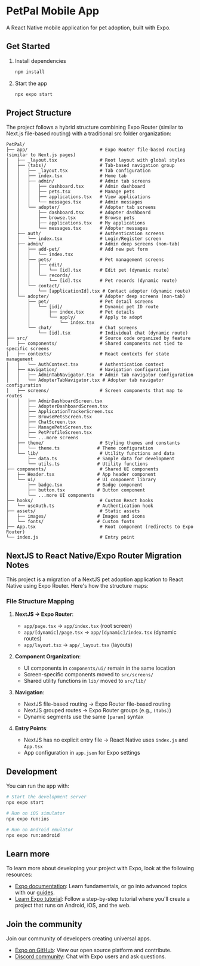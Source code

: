 # PetPal Mobile App

A React Native mobile application for pet adoption, built with Expo.

## Get Started

1. Install dependencies

   ```bash
   npm install
   ```

2. Start the app

   ```bash
   npx expo start
   ```

## Project Structure

The project follows a hybrid structure combining Expo Router (similar to Next.js file-based routing) with a traditional src folder organization:

```
PetPal/
├── app/                           # Expo Router file-based routing (similar to Next.js pages)
│   ├── _layout.tsx                # Root layout with global styles
│   ├── (tabs)/                    # Tab-based navigation group
│   │   ├── _layout.tsx            # Tab configuration
│   │   ├── index.tsx              # Home tab
│   │   ├── admin/                 # Admin tab screens
│   │   │   ├── dashboard.tsx      # Admin dashboard
│   │   │   ├── pets.tsx           # Manage pets
│   │   │   ├── applications.tsx   # View applications
│   │   │   └── messages.tsx       # Admin messages
│   │   └── adopter/               # Adopter tab screens
│   │       ├── dashboard.tsx      # Adopter dashboard
│   │       ├── browse.tsx         # Browse pets
│   │       ├── applications.tsx   # My applications
│   │       └── messages.tsx       # Adopter messages
│   ├── auth/                      # Authentication screens
│   │   └── index.tsx              # Login/Register screen
│   ├── admin/                     # Admin deep screens (non-tab)
│   │   ├── add-pet/               # Add new pet form
│   │   │   └── index.tsx
│   │   ├── pets/                  # Pet management screens
│   │   │   ├── edit/
│   │   │   │   └── [id].tsx       # Edit pet (dynamic route)
│   │   │   └── records/
│   │   │       └── [id].tsx       # Pet records (dynamic route)
│   │   └── contact/
│   │       └── [applicationId].tsx # Contact adopter (dynamic route)
│   └── adopter/                   # Adopter deep screens (non-tab)
│       ├── pet/                   # Pet detail screens
│       │   └── [id]/              # Dynamic pet ID route
│       │       ├── index.tsx      # Pet details
│       │       └── apply/         # Apply to adopt
│       │           └── index.tsx
│       └── chat/                  # Chat screens
│           └── [id].tsx           # Individual chat (dynamic route)
├── src/                           # Source code organized by feature
│   ├── components/                # Shared components not tied to specific screens
│   ├── contexts/                  # React contexts for state management
│   │   └── AuthContext.tsx        # Authentication context
│   ├── navigation/                # Navigation configuration
│   │   ├── AdminTabNavigator.tsx  # Admin tab navigator configuration
│   │   └── AdopterTabNavigator.tsx # Adopter tab navigator configuration
│   ├── screens/                   # Screen components that map to routes
│   │   ├── AdminDashboardScreen.tsx
│   │   ├── AdopterDashboardScreen.tsx
│   │   ├── ApplicationTrackerScreen.tsx
│   │   ├── BrowsePetsScreen.tsx
│   │   ├── ChatScreen.tsx
│   │   ├── ManagePetsScreen.tsx
│   │   ├── PetProfileScreen.tsx
│   │   └── ...more screens
│   ├── theme/                     # Styling themes and constants
│   │   └── theme.ts              # Theme configuration
│   └── lib/                       # Utility functions and data
│       ├── data.ts               # Sample data for development
│       └── utils.ts              # Utility functions
├── components/                    # Shared UI components
│   ├── Header.tsx                # App header component
│   └── ui/                       # UI component library
│       ├── badge.tsx             # Badge component
│       ├── button.tsx            # Button component
│       └── ...more UI components
├── hooks/                         # Custom React hooks
│   └── useAuth.ts                # Authentication hook
├── assets/                        # Static assets
│   ├── images/                   # Images and icons
│   └── fonts/                    # Custom fonts
├── App.tsx                        # Root component (redirects to Expo Router)
└── index.js                       # Entry point
```

## NextJS to React Native/Expo Router Migration Notes

This project is a migration of a NextJS pet adoption application to React Native using Expo Router. Here's how the structure maps:

### File Structure Mapping

1. **NextJS → Expo Router**:
   - `app/page.tsx` → `app/index.tsx` (root screen)
   - `app/[dynamic]/page.tsx` → `app/[dynamic]/index.tsx` (dynamic routes)
   - `app/layout.tsx` → `app/_layout.tsx` (layouts)

2. **Component Organization**:
   - UI components in `components/ui/` remain in the same location
   - Screen-specific components moved to `src/screens/`
   - Shared utility functions in `lib/` moved to `src/lib/`

3. **Navigation**:
   - NextJS file-based routing → Expo Router file-based routing
   - NextJS grouped routes → Expo Router groups (e.g., `(tabs)`)
   - Dynamic segments use the same `[param]` syntax

4. **Entry Points**:
   - NextJS has no explicit entry file → React Native uses `index.js` and `App.tsx`
   - App configuration in `app.json` for Expo settings

## Development

You can run the app with:

```bash
# Start the development server
npx expo start

# Run on iOS simulator
npx expo run:ios

# Run on Android emulator
npx expo run:android
```

## Learn more

To learn more about developing your project with Expo, look at the following resources:

- [Expo documentation](https://docs.expo.dev/): Learn fundamentals, or go into advanced topics with our [guides](https://docs.expo.dev/guides).
- [Learn Expo tutorial](https://docs.expo.dev/tutorial/introduction/): Follow a step-by-step tutorial where you'll create a project that runs on Android, iOS, and the web.

## Join the community

Join our community of developers creating universal apps.

- [Expo on GitHub](https://github.com/expo/expo): View our open source platform and contribute.
- [Discord community](https://chat.expo.dev): Chat with Expo users and ask questions.
